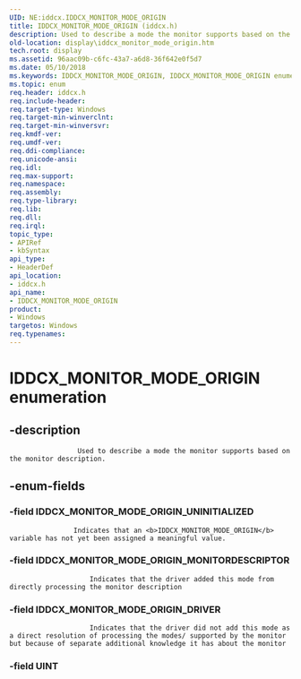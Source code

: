 ```yaml
---
UID: NE:iddcx.IDDCX_MONITOR_MODE_ORIGIN
title: IDDCX_MONITOR_MODE_ORIGIN (iddcx.h)
description: Used to describe a mode the monitor supports based on the monitor description.
old-location: display\iddcx_monitor_mode_origin.htm
tech.root: display
ms.assetid: 96aac09b-c6fc-43a7-a6d8-36f642e0f5d7
ms.date: 05/10/2018
ms.keywords: IDDCX_MONITOR_MODE_ORIGIN, IDDCX_MONITOR_MODE_ORIGIN enumeration [Display Devices], IDDCX_MONITOR_MODE_ORIGIN_DRIVER, IDDCX_MONITOR_MODE_ORIGIN_MONITORDESCRIPTOR, IDDCX_MONITOR_MODE_ORIGIN_UNINITIALIZED, display.iddcx_monitor_mode_origin, iddcx/IDDCX_MONITOR_MODE_ORIGIN, iddcx/IDDCX_MONITOR_MODE_ORIGIN_DRIVER, iddcx/IDDCX_MONITOR_MODE_ORIGIN_MONITORDESCRIPTOR, iddcx/IDDCX_MONITOR_MODE_ORIGIN_UNINITIALIZED
ms.topic: enum
req.header: iddcx.h
req.include-header: 
req.target-type: Windows
req.target-min-winverclnt: 
req.target-min-winversvr: 
req.kmdf-ver: 
req.umdf-ver: 
req.ddi-compliance: 
req.unicode-ansi: 
req.idl: 
req.max-support: 
req.namespace: 
req.assembly: 
req.type-library: 
req.lib: 
req.dll: 
req.irql: 
topic_type:
- APIRef
- kbSyntax
api_type:
- HeaderDef
api_location:
- iddcx.h
api_name:
- IDDCX_MONITOR_MODE_ORIGIN
product:
- Windows
targetos: Windows
req.typenames: 
---
```


# IDDCX_MONITOR_MODE_ORIGIN enumeration


## -description



                     Used to describe a mode the monitor supports based on the monitor description.
                


## -enum-fields




### -field IDDCX_MONITOR_MODE_ORIGIN_UNINITIALIZED


                        
                    Indicates that an <b>IDDCX_MONITOR_MODE_ORIGIN</b> variable has not yet been assigned a meaningful value.


### -field IDDCX_MONITOR_MODE_ORIGIN_MONITORDESCRIPTOR


                        Indicates that the driver added this mode from directly processing the monitor description
                    


### -field IDDCX_MONITOR_MODE_ORIGIN_DRIVER


                        Indicates that the driver did not add this mode as a direct resolution of processing the modes/ supported by the monitor but because of separate additional knowledge it has about the monitor
                    


### -field UINT




